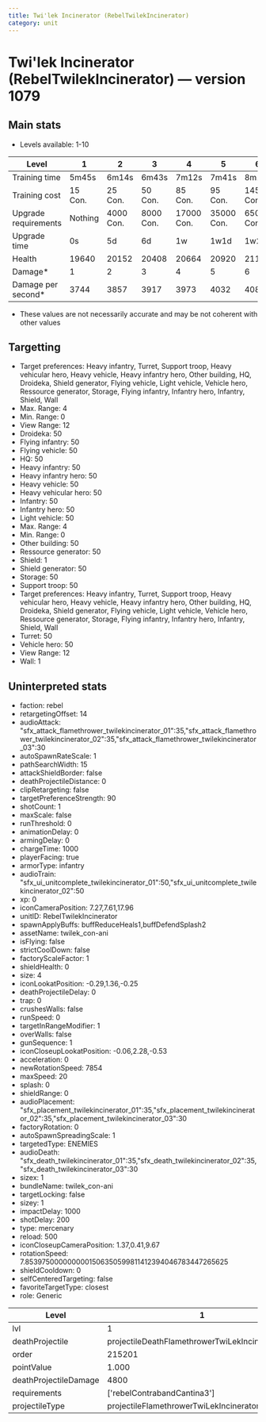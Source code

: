 ```yaml
---
title: Twi'lek Incinerator (RebelTwilekIncinerator)
category: unit
---
```


# Twi'lek Incinerator (RebelTwilekIncinerator) — version 1079

## Main stats

  * Levels available: 1-10

|Level               |1      |2        |3        |4         |5         |6         |7         |8         |9         |10         |
|--------------------|-------|---------|---------|----------|----------|----------|----------|----------|----------|-----------|
|Training time       |5m45s  |6m14s    |6m43s    |7m12s     |7m41s     |8m10s     |8m39s     |9m8s      |9m37s     |10m        |
|Training cost       |15 Con.|25 Con.  |50 Con.  |85 Con.   |95 Con.   |145 Con.  |190 Con.  |265 Con.  |360 Con.  |720 Con.   |
|Upgrade requirements|Nothing|4000 Con.|8000 Con.|17000 Con.|35000 Con.|65000 Con.|85000 Con.|90000 Con.|95000 Con.|127000 Con.|
|Upgrade time        |0s     |5d       |6d       |1w        |1w1d      |1w2d      |1w3d      |1w4d      |1w5d      |1w6d       |
|Health              |19640  |20152    |20408    |20664     |20920     |21176     |21432     |21688     |21944     |22200      |
|Damage*             |1      |2        |3        |4         |5         |6         |7         |8         |9         |10         |
|Damage per second*  |3744   |3857     |3917     |3973      |4032      |4089      |4145      |4205      |4261      |4320       |

* These values are not necessarily accurate and may be not coherent with other values

## Targetting

  * Target preferences: Heavy infantry, Turret, Support troop, Heavy vehicular hero, Heavy vehicle, Heavy infantry hero, Other building, HQ, Droideka, Shield generator, Flying vehicle, Light vehicle, Vehicle hero, Ressource generator, Storage, Flying infantry, Infantry hero, Infantry, Shield, Wall
  * Max. Range: 4
  * Min. Range: 0
  * View Range: 12
  * Droideka: 50
  * Flying infantry: 50
  * Flying vehicle: 50
  * HQ: 50
  * Heavy infantry: 50
  * Heavy infantry hero: 50
  * Heavy vehicle: 50
  * Heavy vehicular hero: 50
  * Infantry: 50
  * Infantry hero: 50
  * Light vehicle: 50
  * Max. Range: 4
  * Min. Range: 0
  * Other building: 50
  * Ressource generator: 50
  * Shield: 1
  * Shield generator: 50
  * Storage: 50
  * Support troop: 50
  * Target preferences: Heavy infantry, Turret, Support troop, Heavy vehicular hero, Heavy vehicle, Heavy infantry hero, Other building, HQ, Droideka, Shield generator, Flying vehicle, Light vehicle, Vehicle hero, Ressource generator, Storage, Flying infantry, Infantry hero, Infantry, Shield, Wall
  * Turret: 50
  * Vehicle hero: 50
  * View Range: 12
  * Wall: 1

## Uninterpreted stats

  * faction: rebel
  * retargetingOffset: 14
  * audioAttack: "sfx_attack_flamethrower_twilekincinerator_01":35,"sfx_attack_flamethrower_twilekincinerator_02":35,"sfx_attack_flamethrower_twilekincinerator_03":30
  * autoSpawnRateScale: 1
  * pathSearchWidth: 15
  * attackShieldBorder: false
  * deathProjectileDistance: 0
  * clipRetargeting: false
  * targetPreferenceStrength: 90
  * shotCount: 1
  * maxScale: false
  * runThreshold: 0
  * animationDelay: 0
  * armingDelay: 0
  * chargeTime: 1000
  * playerFacing: true
  * armorType: infantry
  * audioTrain: "sfx_ui_unitcomplete_twilekincinerator_01":50,"sfx_ui_unitcomplete_twilekincinerator_02":50
  * xp: 0
  * iconCameraPosition: 7.27,7.61,17.96
  * unitID: RebelTwilekIncinerator
  * spawnApplyBuffs: buffReduceHeals1,buffDefendSplash2
  * assetName: twilek_con-ani
  * isFlying: false
  * strictCoolDown: false
  * factoryScaleFactor: 1
  * shieldHealth: 0
  * size: 4
  * iconLookatPosition: -0.29,1.36,-0.25
  * deathProjectileDelay: 0
  * trap: 0
  * crushesWalls: false
  * runSpeed: 0
  * targetInRangeModifier: 1
  * overWalls: false
  * gunSequence: 1
  * iconCloseupLookatPosition: -0.06,2.28,-0.53
  * acceleration: 0
  * newRotationSpeed: 7854
  * maxSpeed: 20
  * splash: 0
  * shieldRange: 0
  * audioPlacement: "sfx_placement_twilekincinerator_01":35,"sfx_placement_twilekincinerator_02":35,"sfx_placement_twilekincinerator_03":30
  * factoryRotation: 0
  * autoSpawnSpreadingScale: 1
  * targetedType: ENEMIES
  * audioDeath: "sfx_death_twilekincinerator_01":35,"sfx_death_twilekincinerator_02":35,"sfx_death_twilekincinerator_03":30
  * sizex: 1
  * bundleName: twilek_con-ani
  * targetLocking: false
  * sizey: 1
  * impactDelay: 1000
  * shotDelay: 200
  * type: mercenary
  * reload: 500
  * iconCloseupCameraPosition: 1.37,0.41,9.67
  * rotationSpeed: 7.8539750000000001506350599811412394046783447265625
  * shieldCooldown: 0
  * selfCenteredTargeting: false
  * favoriteTargetType: closest
  * role: Generic

|Level                |1                                               |2                                               |3                                               |4                                               |5                                               |6                                               |7                                               |8                                               |9                                               |10                                               |
|---------------------|------------------------------------------------|------------------------------------------------|------------------------------------------------|------------------------------------------------|------------------------------------------------|------------------------------------------------|------------------------------------------------|------------------------------------------------|------------------------------------------------|-------------------------------------------------|
|lvl                  |1                                               |2                                               |3                                               |4                                               |5                                               |6                                               |7                                               |8                                               |9                                               |10                                               |
|deathProjectile      |projectileDeathFlamethrowerTwiLekIncineratorLvl1|projectileDeathFlamethrowerTwiLekIncineratorLvl2|projectileDeathFlamethrowerTwiLekIncineratorLvl3|projectileDeathFlamethrowerTwiLekIncineratorLvl4|projectileDeathFlamethrowerTwiLekIncineratorLvl5|projectileDeathFlamethrowerTwiLekIncineratorLvl6|projectileDeathFlamethrowerTwiLekIncineratorLvl7|projectileDeathFlamethrowerTwiLekIncineratorLvl8|projectileDeathFlamethrowerTwiLekIncineratorLvl9|projectileDeathFlamethrowerTwiLekIncineratorLvl10|
|order                |215201                                          |215202                                          |215203                                          |215204                                          |215205                                          |215206                                          |215207                                          |215208                                          |215209                                          |215210                                           |
|pointValue           |1.000                                           |1.200                                           |1.400                                           |1.600                                           |1.800                                           |2.000                                           |2.200                                           |2.400                                           |2.600                                           |3.000                                            |
|deathProjectileDamage|4800                                            |4896                                            |4992                                            |5088                                            |5184                                            |5280                                            |5376                                            |5760                                            |6240                                            |7200                                             |
|requirements         |['rebelContrabandCantina3']                     |['rebelOffenseLab2']                            |['rebelOffenseLab3']                            |['rebelOffenseLab4']                            |['rebelOffenseLab5']                            |['rebelOffenseLab6']                            |['rebelOffenseLab7']                            |['rebelOffenseLab8']                            |['rebelOffenseLab9']                            |['rebelOffenseLab10']                            |
|projectileType       |projectileFlamethrowerTwiLekIncineratorLvl1     |projectileFlamethrowerTwiLekIncineratorLvl2     |projectileFlamethrowerTwiLekIncineratorLvl3     |projectileFlamethrowerTwiLekIncineratorLvl4     |projectileFlamethrowerTwiLekIncineratorLvl5     |projectileFlamethrowerTwiLekIncineratorLvl6     |projectileFlamethrowerTwiLekIncineratorLvl7     |projectileFlamethrowerTwiLekIncineratorLvl8     |projectileFlamethrowerTwiLekIncineratorLvl9     |projectileFlamethrowerTwiLekIncineratorLvl10     |

